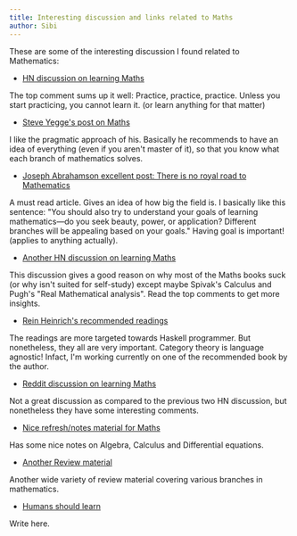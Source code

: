 ```yaml
---
title: Interesting discussion and links related to Maths
author: Sibi
---
```


These are some of the interesting discussion I found related to Mathematics:

* [HN discussion on learning Maths](https://news.ycombinator.com/item?id=1449799)

The top comment sums up it well: Practice, practice, practice. Unless
you start practicing, you cannot learn it. (or learn anything for that matter)

* [Steve Yegge's post on Maths](http://steve-yegge.blogspot.in/2006/03/math-for-programmers.html)

I like the pragmatic approach of his. Basically he recommends to have
an idea of everything (even if you aren't master of it), so that you
know what each branch of mathematics solves.

* [Joseph Abrahamson excellent post: There is no royal road to Mathematics](http://jspha.com/posts/there_is_no_royal_road_to_mathematics/)

A must read article. Gives an idea of how big the field is. I
basically like this sentence: "You should also try to understand your
goals of learning mathematics—do you seek beauty, power, or
application? Different branches will be appealing based on your
goals." Having goal is important! (applies to anything actually).

* [Another HN discussion on learning Maths](https://news.ycombinator.com/item?id=8697772)

This discussion gives a good reason on why most of the Maths books
suck (or why isn't suited for self-study) except maybe Spivak's
Calculus and Pugh's "Real Mathematical analysis". Read the top
comments to get more insights.

* [Rein Heinrich's recommended readings](http://reinh.com/notes/posts/2014-07-25-recommended-reading-material.html)

The readings are more targeted towards Haskell programmer. But
nonetheless, they all are very important. Category theory is language
agnostic! Infact, I'm working currently on one of the recommended book
by the author.

* [Reddit discussion on learning Maths](http://www.reddit.com/r/compsci/comments/2notz5/how_do_you_personally_learn_more_about/)

Not a great discussion as compared to the previous two HN discussion,
but nonetheless they have some interesting comments.

* [Nice refresh/notes material for Maths](http://tutorial.math.lamar.edu)

Has some nice notes on Algebra, Calculus and Differential equations.

* [Another Review material](http://sosmath.com/)

Another wide variety of review material covering various branches in
mathematics.

* [Humans should learn](http://scattered-thoughts.net/blog/2014/11/15/humans-should-learn-maths/)

Write here.
